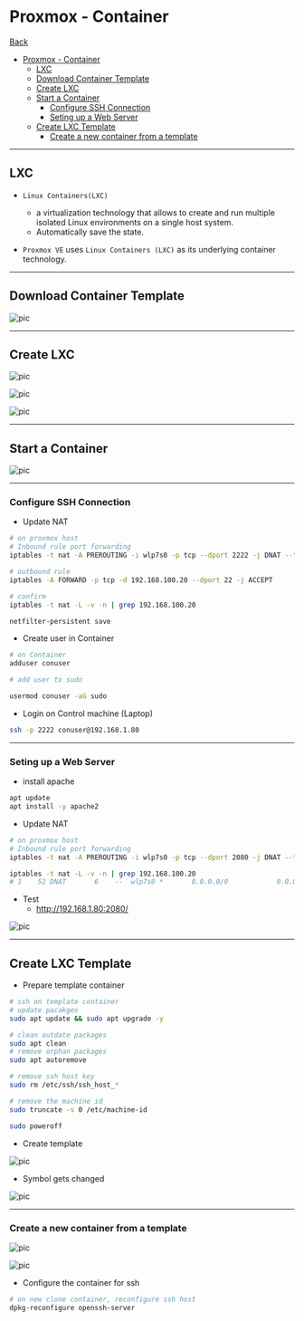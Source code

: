 # Proxmox - Container

[Back](../proxmox.md)

- [Proxmox - Container](#proxmox---container)
  - [LXC](#lxc)
  - [Download Container Template](#download-container-template)
  - [Create LXC](#create-lxc)
  - [Start a Container](#start-a-container)
    - [Configure SSH Connection](#configure-ssh-connection)
    - [Seting up a Web Server](#seting-up-a-web-server)
  - [Create LXC Template](#create-lxc-template)
    - [Create a new container from a template](#create-a-new-container-from-a-template)

---

## LXC

- `Linux Containers(LXC)`

  - a virtualization technology that allows to create and run multiple isolated Linux environments on a single host system.
  - Automatically save the state.

- `Proxmox VE` uses `Linux Containers (LXC)` as its underlying container technology.

---

## Download Container Template

![pic](./pic/con_template01.png)

---

## Create LXC

![pic](./pic/con_create01.png)

![pic](./pic/con_create02.png)

![pic](./pic/con_create03.png)

---

## Start a Container

![pic](./pic/con_start01.png)

---

### Configure SSH Connection

- Update NAT

```sh
# on proxmox host
# Inbound rule port forwarding
iptables -t nat -A PREROUTING -i wlp7s0 -p tcp --dport 2222 -j DNAT --to-destination 192.168.100.20:22

# outbound rule
iptables -A FORWARD -p tcp -d 192.168.100.20 --dport 22 -j ACCEPT

# confirm
iptables -t nat -L -v -n | grep 192.168.100.20

netfilter-persistent save
```

- Create user in Container

```sh
# on Container
adduser conuser

# add user to sudo

usermod conuser -aG sudo
```

- Login on Control machine (Laptop)

```sh
ssh -p 2222 conuser@192.168.1.80
```

---

### Seting up a Web Server

- install apache

```sh
apt update
apt install -y apache2
```

- Update NAT

```sh
# on proxmox host
# Inbound rule port forwarding
iptables -t nat -A PREROUTING -i wlp7s0 -p tcp --dport 2080 -j DNAT --to-destination 192.168.100.20:80

iptables -t nat -L -v -n | grep 192.168.100.20
# 1    52 DNAT       6    --  wlp7s0 *       0.0.0.0/0            0.0.0.0/0            tcp dpt:2080 to:192.168.100.20:80
```

- Test
  - http://192.168.1.80:2080/

![pic](./pic/con_start02.png)

---

## Create LXC Template

- Prepare template container

```sh
# ssh on template container
# update pacakges
sudo apt update && sudo apt upgrade -y

# clean outdate packages
sudo apt clean
# remove orphan packages
sudo apt autoremove

# remove ssh host key
sudo rm /etc/ssh/ssh_host_*

# remove the machine id
sudo truncate -s 0 /etc/machine-id

sudo poweroff
```

- Create template

![pic](./pic/con_template02.png)

- Symbol gets changed

![pic](./pic/con_template03.png)

---

### Create a new container from a template

![pic](./pic/con_template04.png)

![pic](./pic/con_template05.png)

- Configure the container for ssh

```sh
# on new clone container, reconfigure ssh host
dpkg-reconfigure openssh-server
```